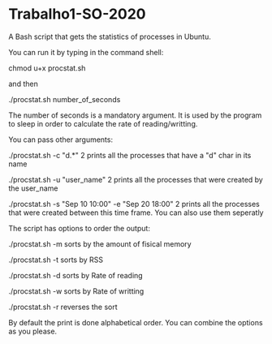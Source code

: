 # Trabalho1-SO-2020

A Bash script that gets the statistics of processes in Ubuntu.

You can run it by typing in the command shell:

chmod u+x procstat.sh

and then

./procstat.sh number_of_seconds 

The number of seconds is a mandatory argument.
It is used by the program to sleep in order to calculate the rate of reading/writting.

You can pass other arguments:

./procstat.sh -c "d.*" 2 
prints all the processes that have a "d" char in its name

./procstat.sh -u "user_name" 2
prints all the processes that were created by the user_name

./procstat.sh -s "Sep 10 10:00" -e "Sep 20 18:00" 2
prints all the processes that were created between this time frame. You can also use them seperatly

The script has options to order the output:

./procstat.sh -m
sorts by the amount of fisical memory

./procstat.sh -t
sorts by RSS

./procstat.sh -d
sorts by Rate of reading

./procstat.sh -w 
sorts by Rate of writting

./procstat.sh -r
reverses the sort

By default the print is done alphabetical order.
You can combine the options as you please.
